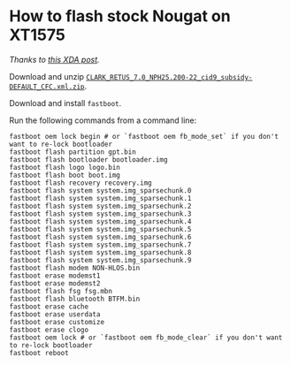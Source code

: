 # How to flash stock Nougat on XT1575

_Thanks to [this XDA post](https://forum.xda-developers.com/moto-x-style/general/xt1575-moto-x-pure-edition-factory-t3704142)._

Download and unzip [`CLARK_RETUS_7.0_NPH25.200-22_cid9_subsidy-DEFAULT_CFC.xml.zip`](https://androidfilehost.com/?fid=889964283620765304).

Download and install `fastboot`.

Run the following commands from a command line:
```
fastboot oem lock begin # or `fastboot oem fb_mode_set` if you don't want to re-lock bootloader
fastboot flash partition gpt.bin
fastboot flash bootloader bootloader.img
fastboot flash logo logo.bin
fastboot flash boot boot.img
fastboot flash recovery recovery.img
fastboot flash system system.img_sparsechunk.0
fastboot flash system system.img_sparsechunk.1
fastboot flash system system.img_sparsechunk.2
fastboot flash system system.img_sparsechunk.3
fastboot flash system system.img_sparsechunk.4
fastboot flash system system.img_sparsechunk.5
fastboot flash system system.img_sparsechunk.6
fastboot flash system system.img_sparsechunk.7
fastboot flash system system.img_sparsechunk.8
fastboot flash system system.img_sparsechunk.9
fastboot flash modem NON-HLOS.bin
fastboot erase modemst1 
fastboot erase modemst2
fastboot flash fsg fsg.mbn
fastboot flash bluetooth BTFM.bin
fastboot erase cache
fastboot erase userdata
fastboot erase customize
fastboot erase clogo
fastboot oem lock # or `fastboot oem fb_mode_clear` if you don't want to re-lock bootloader
fastboot reboot
```
